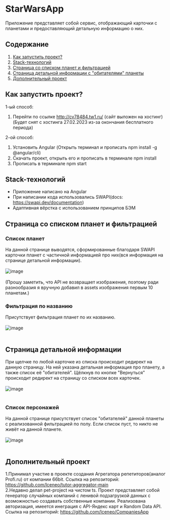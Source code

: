 # StarWarsApp
Приложение представляет собой сервис, отображающий карточки с планетами и предоставляющий детальную информацию о них.
## Содержание

1. <a href = "#start">Как запустить проект?</a>
2. <a href = "#stack">Stack-технологий</a>
3. <a href = "#main_page">Страница со списком планет и фильтрацией<a>
4. <a href = "#info_page">Страница детальной информации с "обитателями" планеты</a>
5. <a href = "#additional">Дополнительный проект</a>

<a name = start></a>
## Как запустить проект?
1-ый способ:
  1. Перейти по ссылке http://cv78484.tw1.ru/ (сайт выложен на хостинг) (Будет снят с хостинга 27.02.2023 из-за окончания бесплатного периода)

2-ой способ:
  1. Установить Angular (Открыть терминал и прописать npm install -g @angular/cli)
  2. Скачать проект, открыть его и прописать в терминале npm install
  3. Прописать в терминале npm start

<a name = stack></a>  
## Stack-технологий
- Приложение написано на Angular
- При написании кода использовались SWAPI(docs: https://swapi.dev/documentation)
- Адаптивная вёрстка с использованием принципов БЭМ

<a name = main_page></a>
## Страница со списком планет и фильтрацией

### Список планет
На данной странице выводятся, сформированные благодаря SWAPI карточки планет с частичной информацией про них(вся информация на странице детальной информации). 
<br><br>
![image](https://user-images.githubusercontent.com/94864786/219673296-88c2f306-b27f-4a4a-83e6-7c5e4252568b.png)
<br><br>
(Прошу заметить, что API не возвращает изображения, поэтому ради разнообразия я вручную добавил в assets изображения первым 10 планетам.)


### Фильтрация по названию
Присутствует фильтрация планет по их названию.
<br><br>
![image](https://user-images.githubusercontent.com/94864786/219674706-d287394e-ce0d-47f3-81c8-c13c363c4de0.png)
<br><br>

<a name = info_page></a>
## Страница детальной информации

При щелчке по любой карточке из списка происходит редирект на данную страницу.
На ней указана детальная информация про планету, а также список её "обитателей". Щёлкнув по кнопке "Вернуться" происходит редирект на страницу со списком всех карточек.
<br><br>
![image](https://user-images.githubusercontent.com/94864786/219675095-6f00c23b-e829-45e0-a213-bcc8b67959b9.png)
<br><br>


### Список персонажей
На данной странице присутствует список "обитателей" данной планеты с реализованной фильтрацией по полу. Если список пуст, то никто не живёт на данной планете.
<br><br>
![image](https://user-images.githubusercontent.com/94864786/219675631-c4c552b1-a2b4-4566-9068-a943ab5f7865.png)
<br><br>
<a name = additional></a>
## Дополнительный проект
1.Принимал участие в проекте создания Агрегатора репетиторов(аналог Profi.ru) от компании 66bit.
Ссылка на репозиторий: https://github.com/lceneo/tutor-aggregator-main
<br>
2.Недавно делал pet-project на чистом ts. Проект представляет собой генератор случайных компаний с ленивой подзагрузкой данных с возможностью создавать собственные компании. Реализована авторизация, имеется инеграция с API-Яндекс карт и Random Data API.
Ссылка на репозиторий: https://github.com/lceneo/CompaniesApp

